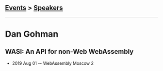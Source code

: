 ## [Events](../README.md) > [Speakers](../speakers.md)
---

# Dan Gohman

## WASI: An API for non-Web WebAssembly
- 2019 Aug 01 -- WebAssembly Moscow 2    
